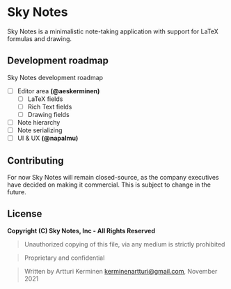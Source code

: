# Sky Notes

Sky Notes is a minimalistic note-taking application with support for LaTeX formulas and drawing.

## Development roadmap
Sky Notes development roadmap
- [ ] Editor area **(@aeskerminen)**
    - [ ] LaTeX fields
    - [ ] Rich Text fields 
    - [ ] Drawing fields
- [ ] Note hierarchy
- [ ] Note serializing
- [ ] UI & UX **(@napalmu)**

## Contributing
For now Sky Notes will remain closed-source, as the company executives have decided on making it commercial. This is subject to change in the future.

## License

__Copyright (C) Sky Notes, Inc - All Rights Reserved__

> Unauthorized copying of this file, via any medium is strictly prohibited

> Proprietary and confidential

> Written by Artturi Kerminen <kerminenartturi@gmail.com>, November 2021

